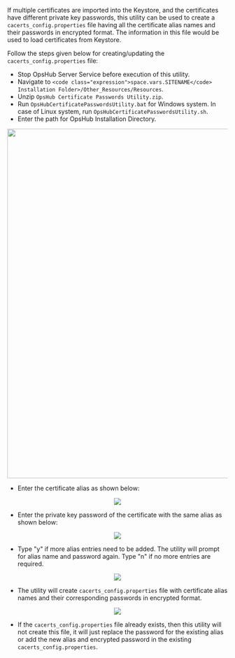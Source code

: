 If multiple certificates are imported into the Keystore, and the certificates have different private key passwords, this utility can be used to create a `cacerts_config.properties` file having all the certificate alias names and their passwords in encrypted format. The information in this file would be used to load certificates from Keystore.

Follow the steps given below for creating/updating the `cacerts_config.properties` file:

* Stop OpsHub Server Service before execution of this utility.
* Navigate to `<code class="expression">space.vars.SITENAME</code> Installation Folder>/Other_Resources/Resources`.
* Unzip `OpsHub Certificate Passwords Utility.zip`.
* Run `OpsHubCertificatePasswordsUtility.bat` for Windows system. In case of Linux system, run `OpsHubCertificatePasswordsUtility.sh`.
* Enter the path for OpsHub Installation Directory.

<p align="center">
  <img src="../../assets/CertUtil1.png" width="800">
</p>


* Enter the certificate alias as shown below:

<p align="center">
  <img src="../../assets/CertUtil2.png">
</p>


* Enter the private key password of the certificate with the same alias as shown below:

<p align="center">
  <img src="../../assets/CertUtil3.png">
</p>


* Type "y" if more alias entries need to be added. The utility will prompt for alias name and password again. Type "n" if no more entries are required.

<p align="center">
  <img src="../../assets/CertUtil4.png">
</p>


* The utility will create `cacerts_config.properties` file with certificate alias names and their corresponding passwords in encrypted format.

<p align="center">
  <img src="../../assets/CertUtil5.png">
</p>

* If the `cacerts_config.properties` file already exists, then this utility will not create this file, it will just replace the password for the existing alias or add the new alias and encrypted password in the existing `cacerts_config.properties`.


